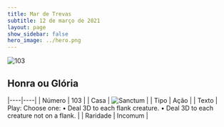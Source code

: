 ```yaml
---
title: Mar de Trevas
subtitle: 12 de março de 2021
layout: page
show_sidebar: false
hero_image: ../hero.png
---
```


![103](https://cdn.keyforgegame.com/media/card_front/pt/496_103_C4J32QCWVH5M_pt.png)

## Honra ou Glória

|----|----|
| Número | 103 |
| Casa | ![Sanctum](https://archonarcana.com/images/thumb/c/c7/Sanctum.png/22px-Sanctum.png "Santuário") |
| Tipo | Ação |
| Texto | Play: Choose one:  • Deal 3D to each flank creature.  • Deal 3D to each creature not on a flank. |
| Raridade | Incomum |
